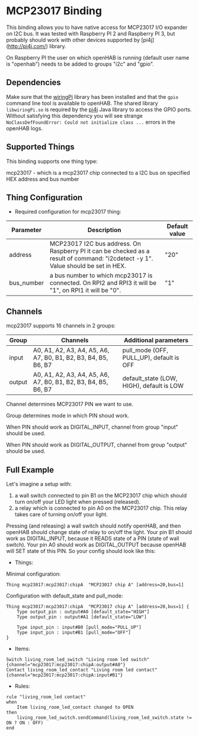 # MCP23017 Binding

This binding allows you to have native access for MCP23017 I/O expander on I2C bus.
It was tested with Raspberry PI 2 and Raspberry PI 3, but probably should work with other devices supported by [pi4j] (http://pi4j.com/) library.

On Raspberry PI the user on which openHAB is running (default user name is "openhab") needs to be added to groups "i2c" and  "gpio".

## Dependencies

Make sure that the [wiringPi](http://wiringpi.com/) library has been installed and that the `gpio` command line tool is available to openHAB.
The shared library `libwiringPi.so` is required by the [pi4j](http://pi4j.com/) Java library to access the GPIO ports.
Without satisfying this dependency you will see strange `NoClassDefFoundError: Could not initialize class ...` errors in the openHAB logs.

## Supported Things

This binding supports one thing type:

mcp23017 - which is a mcp23017 chip connected to a I2C bus on specified HEX address and bus number

## Thing Configuration

* Required configuration for mcp23017 thing:

 | Parameter  | Description                                                                                                                       | Default value |
|------------|-----------------------------------------------------------------------------------------------------------------------------------|---------------|
| address    | MCP23017 I2C bus address. On Raspberry PI it can be checked as a result of command: "i2cdetect -y 1". Value should be set in HEX. | "20"          |
| bus_number | a bus number to which mcp23017 is connected. On RPI2 and RPI3 it will be "1", on RPI1 it will be "0".                             | "1"           |

## Channels

mcp23017 supports 16 channels in 2 groups:

 | Group |                       Channels                                   |           Additional parameters           |
 |  ---  |                          ---                                     |                      ---                  |
 | input | A0, A1, A2, A3, A4, A5, A6, A7, B0, B1, B2, B3, B4, B5, B6, B7   | pull_mode (OFF, PULL_UP), default is OFF  |
 | output| A0, A1, A2, A3, A4, A5, A6, A7, B0, B1, B2, B3, B4, B5, B6, B7   | default_state (LOW, HIGH), default is LOW |

 Channel determines MCP23017 PIN we want to use.

 Group determines mode in which PIN shoud work.

 When PIN should work as DIGITAL_INPUT, channel from group "input" should be used.

 When PIN should work as DIGITAL_OUTPUT, channel from group "output" should be used.

## Full Example

Let's imagine a setup with:

 1. a wall switch connected to pin B1 on the MCP23017 chip which should turn on/off your LED light when pressed (released).
 2. a relay which is connected to pin A0 on the MCP23017 chip. This relay takes care of turning on/off your light.

  Pressing (and releasing) a wall switch should notify openHAB, and then openHAB should change state of relay to on/off the light.
  Your pin B1 should work as DIGITAL_INPUT, because it READS state of a PIN (state of wall switch). Your pin A0 should work as DIGITAL_OUTPUT
  because openHAB will SET state of this PIN. So your config should look like this:

*   Things:

Minimal configuration:
```
Thing mcp23017:mcp23017:chipA  "MCP23017 chip A" [address=20,bus=1]
```

Configuration with default_state and pull_mode:
```
Thing mcp23017:mcp23017:chipA  "MCP23017 chip A" [address=20,bus=1] {
    Type output_pin : output#A0 [default_state="HIGH"]
    Type output_pin : output#A1 [default_state="LOW"]

    Type input_pin : input#B0 [pull_mode="PULL_UP"]
    Type input_pin : input#B1 [pull_mode="OFF"]
}
```

*   Items:

```
Switch living_room_led_switch "Living room led switch"  {channel="mcp23017:mcp23017:chipA:output#A0"}
Contact living_room_led_contact "Living room led contact"  {channel="mcp23017:mcp23017:chipA:input#B1"}
```

*   Rules:

```
rule "living_room_led contact"
when
    Item living_room_led_contact changed to OPEN
then
    living_room_led_switch.sendCommand(living_room_led_switch.state != ON ? ON : OFF)
end

```
